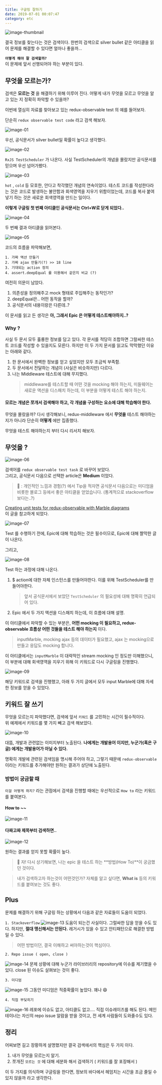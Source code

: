 ```yaml
---
title: 구글링 잘하기
date: 2019-07-01 00:07:47
category: etc
---
```


![image-thumbnail](.images/googling/00.jpg)

결국 정보를 찾는다는 것은 검색이다.
한번의 검색으로 silver bullet 같은 아티클을 읽어 문제를 해결할 수 있다면 얼마나 좋을까...

**`어떻게 해야 잘 검색할까?`**  
이 문제에 앞서 선행되어야 하는 부분이 있다.

## 무엇을 모르는가?

검색은 **모르는 것** 을 해결하기 위해 이루어 진다.
어떻게 내가 무엇을 모르고 무엇을 알고 있는 지 정확히 파악할 수 있을까?

이번에 열심히 자료를 찾아보고 있는 redux-observable test 의 예를 들어보자.

단순히 `redux observable test code` 라고 검색 해보자.

![image-01](.images/googling/01.png)

우선, 공식문서가 silver bullet일 확률이 높다고 생각했다.

![image-02](.images/googling/02.png)

`RxJS TestScheduler` 가 나온다. 사실 TestScheduler의 개념을 몰랐지만 공식문서를 믿으며 우선 넘어가봤다.

![image-03](.images/googling/03.png)

`hot` , `cold` 등 모호한, 안다고 착각했던 개념의 연속이었다.
테스트 코드를 작성한다라는 것은 코드로 발생하는 불안함과 회색영역을 지우기 위함이었는데, 코드를 복사 붙여넣기 하는 것은 새로운 회색영역을 만드는 일이다.

**이렇게 구글링 첫 번째 아티클인 공식문서는 Ctrl+W로 닫게 되었다..**

![image-04](.images/googling/04.png)

두 번째 결과 아티클을 읽어본다.

![image-05](.images/googling/05.png)

코드의 흐름을 파악해보면,

```
1. 가짜 액션 만들기
2. 가짜 ajax 만들기(?) >> 18 line
3. 기대되는 action 정의
4. assert.deepEqual 를 이용해서 같은지 비교 (?)
```

여전히 의문이 남았다.

1. 의존성을 정의해주고 mock 형태로 주입해주는 동작인가?
2. deepEqual은.. 어떤 동작을 할까?
3. 공식문서의 내용이랑은 다른데..?

이 문서를 읽고 든 생각은 **아, 그래서 Epic 은 어떻게 테스트해야하지..?**

### Why ?

사실 두 문서 모두 훌륭한 정보를 담고 있다.
각 문서를 적당히 조합하면 그럴싸한 테스트 코드를 작성할 수 있을지도 모른다.
하지만 이 두 가지 문서를 읽고도 막막했던 이유는 아래와 같다.

1. 한 문서에서 완벽한 정보를 얻고 싶었지만 모두 조금씩 부족함.
2. 두 문서에서 전달하는 개념이 (사실은 비슷하지만) 다르다.
3. 나는 Middleware 테스트에 대해 무지했다.
   > middleware를 테스트할 때 어떤 것을 mocking 해야 하는지, 미들웨어는 새로운 액션을 디스패치 하는데, 이 부분을 어떻게 테스트 해야 하는지.

#### 모르는 개념은 쪼개서 검색해야 하고, 각 개념을 구성하는 요소에 대해 학습해야 한다.

무엇을 몰랐을까? 다시 생각해보니, redux-middleware 에서 **무엇을** 테스트 해야하는지가 아니라 단순히 **어떻게** 에만 집중했다.

무엇을 테스트 해야하는지 부터 다시 리서치 해보자.

## 무엇을 ?

![image-06](.images/googling/06.png)

검색어를 `redux observable test task` 로 바꾸어 보았다.  
그리고, 공식문서 다음으로 선택한 article은 **Medium** 이었다.

> 🎁 : 개인적인 느낌과 경험(?) 에서 Tip을 적자면 공식문서 다음으로는 미디엄을 비롯한 블로그 등에서 좋은 아티클을 얻었습니다. (통계적으로 stackoverflow보다는..?)

[Creating unit tests for redux-observable with Marble diagrams](https://medium.com/@dmitrymartynov_84736/creating-unit-tests-for-redux-observable-with-marble-diagrams-b1e1b34e5f44)  
 이 글을 참고하게 되었다.

![image-07](.images/googling/07.png)

Test 를 수행하기 전에, Epic에 대해 학습하는 것은 필수이므로, Epic에 대해 짤막한 글이 나온다.

그리고,

![image-08](.images/googling/08.png)

Test 하는 과정에 대해 나온다.

1. \$ action에 대한 자체 인스턴스를 만들어야한다. 이를 위해 TestScheduler를 만들어야한다.

   > 앞서 공식문서에서 보았던 `TestScheduler` 의 필요성에 대해 명확히 언급되어 있다.

2. Epic 에서 두 가지 액션을 디스패치 하는데, 이 흐름에 대해 설명.

이 아티클에서 파악할 수 있는 부분은, **어떤 mocking 이 필요하고, redux-observable 흐름상 어떤 것들을 테스트 해야 하는지** 이다.

> inputMarble, mocking ajax 등의 데이터가 필요했고, ajax 는 mocking으로 만들고 응답도 mocking 합니다.

이 아티클에서는 `inputMarble` 이 대략적인 stream mocking 인 정도만 이해했으니, 이 부분에 대해 회색영역을 지우기 위해 이 키워드로 다시 구글링을 진행했다.

![image-09](.images/googling/09.png)

해당 키워드로 검색을 진행했고, 아래 두 가지 글에서 모두 input Marble에 대해 자세한 정보를 얻을 수 있었다.

## 키워드 잘 쓰기

무엇을 모르는지 파악했다면, 검색에 앞서 `키워드` 를 고민하는 시간이 필수적이다.  
위 예제에서 키워드를 몇 가지 빼고 검색 해보았다.

![image-10](.images/googling/10.png)

대뜸, 개발과 관련없는 이미지부터 노출된다.
**나에게는 개발용어 이지만, 누군가(혹은 구글) 에게는 개발용어가 아닐 수 있다.**

명확히 개발에 관련된 검색임을 명시해 주어야 하고, 그렇기 때문에 `redux-observable` 이라는 키워드를 추가해야만 원하는 결과가 상단에 노출된다.

### 방법이 궁금할 때

`이걸 어떻게 하지?` 라는 관점에서 검색을 진행할 때에는 우선적으로 `How to` 라는 키워드를 붙여본다.

#### How to ~~

![image-11](.images/googling/11.png)

#### 다짜고짜 제목부터 검색하면..

![image-12](.images/googling/12.png)

원하는 결과를 얻지 못할 확률이 높다.

> 🔑 자! 다시 상기해보면, 나는 epic 을 테스트 하는 **방법(How To)**이 궁금했던 것이다.

> 내가 검색하고자 하는것이 어떤것인가? 자체를 알고 싶다면, **What is** 등의 키워드를 붙여보는 것도 좋다.

## Plus

문제를 해결하기 위해 구글링 하는 상황에서 다음과 같은 자료들이 도움이 되었다.

`1. Stackoverflow`
![image-13](.images/googling/13.png)
도움이 되는건 사실이다. 그럴싸한 답을 얻을 수도 있다.
하지만, **절대 맹신해서는 안된다.** 레거시가 있을 수 있고 안티패턴으로 해결한 방법일 수 있다.

> 어떤 방법이던, 결국 이해하고 써야하는것이 핵심이다.

`2. Repo issue ( open, close )`

![image-14](.images/googling/14.png)
문제 상황에 대해 누군가 라이브러리의 repository에 이슈를 제기했을 수 있다. close 된 이슈도 살펴보는 것이 좋다.

`3. 미디엄`

![image-15](.images/googling/15.png)
그동안 미디엄은 적중확률이 높았다. 꽤나 😄

`4. 직접 부딪히기`

![image-16](.images/googling/16.png)
레포에 이슈도 없고, 아티클도 없고….
직접 이슈레이즈를 해도 된다. 메인테이너는 자신의 repo issue 알람을 받을 것이고, 전 세계 사람들이 도와줄수도 있다.

## 정리

어찌보면 길고 장황하게 설명했지만 결국 검색에서의 핵심은 두 가지 이다.

1. 내가 무엇을 모르는지 알기.
2. 쪼개진 `모르는 것` 에 대해 세분화 해서 검색하기 ( 키워드를 잘 포장해서 )

이 두 가지를 의식하며 구글링을 한다면, 정보의 바다에서 헤엄치는 시간을 조금 줄일 수 있지 않을까 라고 생각한다.
